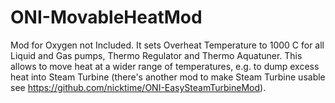 # ONI-MovableHeatMod
Mod for Oxygen not Included.
It sets Overheat Temperature to 1000 C for all Liquid and Gas pumps, Thermo Regulator and Thermo Aquatuner.
This allows to move heat at a wider range of temperatures, e.g. to dump excess heat into Steam Turbine
(there's another mod to make Steam Turbine usable see https://github.com/nicktime/ONI-EasySteamTurbineMod).
